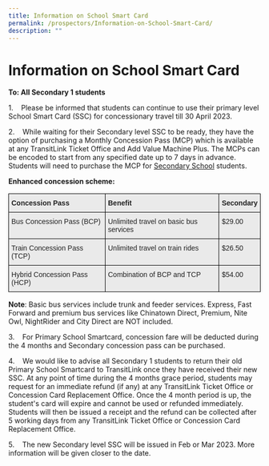 ```yaml
---
title: Information on School Smart Card
permalink: /prospectors/Information-on-School-Smart-Card/
description: ""
---
```

Information on School Smart Card
================================

<b>To: All Secondary 1 students</b>

1.&nbsp;&nbsp;&nbsp;&nbsp;Please be informed that students can continue to use their primary level School Smart Card (SSC) for concessionary travel till 30 April 2023.

2.&nbsp;&nbsp;&nbsp;&nbsp;While waiting for their Secondary level SSC to be ready, they have the option of purchasing a Monthly Concession Pass (MCP) which is available at any TransitLink Ticket Office and Add Value Machine Plus. The MCPs can be encoded to start from any specified date up to 7 days in advance. Students will need to purchase the MCP for&nbsp;<u>Secondary School</u>&nbsp;students.

<b>Enhanced concession scheme:</b>

<style type="text/css">
.tg  {border-collapse:collapse;border-spacing:0;}
.tg td{border-color:black;border-style:solid;border-width:1px;font-family:Arial, sans-serif;font-size:14px;
  overflow:hidden;padding:10px 5px;word-break:normal;}
.tg th{border-color:black;border-style:solid;border-width:1px;font-family:Arial, sans-serif;font-size:14px;
  font-weight:normal;overflow:hidden;padding:10px 5px;word-break:normal;}
.tg .tg-y7qa{background-color:#EAEAEA;color:#222;text-align:left;vertical-align:top}
.tg .tg-rj1p{background-color:#EAEAEA;color:#222;font-weight:bold;text-align:left;vertical-align:top}
</style>
<table class="tg">
<thead>
  <tr>
    <th class="tg-rj1p">Concession Pass</th>
    <th class="tg-rj1p">Benefit</th>
    <th class="tg-rj1p">Secondary</th>
  </tr>
</thead>
<tbody>
  <tr>
    <td class="tg-y7qa">Bus Concession Pass (BCP)</td>
    <td class="tg-y7qa">Unlimited travel on basic bus services</td>
    <td class="tg-y7qa">$29.00</td>
  </tr>
  <tr>
    <td class="tg-y7qa">Train Concession Pass (TCP)</td>
    <td class="tg-y7qa">Unlimited travel on train rides</td>
    <td class="tg-y7qa">$26.50</td>
  </tr>
  <tr>
    <td class="tg-y7qa">Hybrid Concession Pass (HCP)</td>
    <td class="tg-y7qa">Combination of BCP and TCP</td>
    <td class="tg-y7qa">$54.00</td>
  </tr>
</tbody>
</table>


<b>Note</b>: Basic bus services include trunk and feeder services. Express, Fast Forward and premium bus services like Chinatown Direct, Premium, Nite Owl,&nbsp;NightRider and City Direct are NOT included.

3.&nbsp; &nbsp; For&nbsp;Primary School Smartcard, concession fare will be deducted during the 4 months and Secondary concession pass can be purchased.

4.&nbsp;&nbsp;&nbsp;&nbsp;We would like to advise all Secondary 1 students to return their old Primary School Smartcard to TransitLink once they have received their new SSC. At any point of time during the 4 months grace period, students may request for an immediate refund (if any) at any TransitLink Ticket Office or Concession Card Replacement Office. Once the 4 month period is up, the student's card will expire and cannot be used or refunded immediately. Students will then be issued a receipt and the refund can be collected after 5 working days from any TransitLink Ticket Office or Concession Card Replacement Office.

5.&nbsp;&nbsp;&nbsp;&nbsp;The new Secondary level SSC will be issued in Feb or Mar 2023. More information will be given closer to the date.